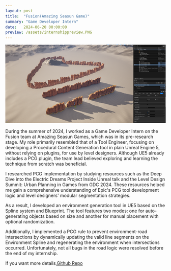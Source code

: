 ```yaml
---
layout: post
title:  "Fusion(Amazing Seasun Game)"
summary: "Game Developer Intern"
date:   2024-06-20 00:00:00
preview: /assets/internshippreview.PNG
---
```


![Picture 1](/assets/internship_showcase1.PNG)

During the summer of 2024, I worked as a Game Developer Intern on the Fusion team at Amazing Seasun Games, which was in its pre-research stage. My role primarily resembled that of a Tool Engineer, focusing on developing a Procedural Content Generation tool in plain Unreal Engine 5, without relying on plugins, for use by level designers. Although UE5 already includes a PCG plugin, the team lead believed exploring and learning the technique from scratch was beneficial.

I researched PCG implementation by studying resources such as the Deep Dive into the Electric Dreams Project Inside Unreal talk and the Level Design Summit: Urban Planning in Games from GDC 2024. These resources helped me gain a comprehensive understanding of Epic's PCG tool development logic and level designers' modular segmentation strategies.

As a result, I developed an environment generation tool in UE5 based on the Spline system and Blueprint. The tool features two modes: one for auto-generating objects based on size and another for manual placement with optional randomization.

Additionally, I implemented a PCG rule to prevent environment-road intersections by dynamically updating the valid line segments on the Environment Spline and regenerating the environment when intersections occurred. Unfortunately, not all bugs in the road logic were resolved before the end of my internship.

If you want more details,[Github Repo](https://github.com/chelliy/Internship_Work_Showcase)